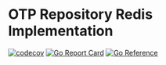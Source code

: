 # OTP Repository Redis Implementation

[![codecov](https://codecov.io/gh/applicaset/otp-repo-redis/branch/master/graph/badge.svg?token=voyetFUm70)](https://codecov.io/gh/applicaset/otp-repo-redis)
[![Go Report Card](https://goreportcard.com/badge/github.com/applicaset/otp-repo-redis)](https://goreportcard.com/report/github.com/applicaset/otp-repo-redis)
[![Go Reference](https://pkg.go.dev/badge/github.com/applicaset/otp-repo-redis.svg)](https://pkg.go.dev/github.com/applicaset/otp-repo-redis)
